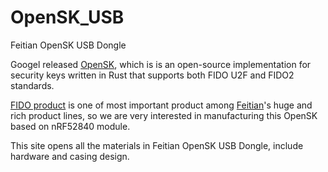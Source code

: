 # OpenSK_USB
Feitian OpenSK USB Dongle

Googel released [OpenSK](https://github.com/google/opensk), which is  is an open-source implementation for security keys written in Rust that supports both FIDO U2F and FIDO2 standards.

[FIDO product](https://www.ftsafe.com/Products/FIDO) is one of most important product among [Feitian](https://www.ftsafe.com)'s huge and rich product lines, so we are very interested in manufacturing this OpenSK based on nRF52840 module. 

This site opens all the materials in Feitian OpenSK USB Dongle, include hardware and casing design.
